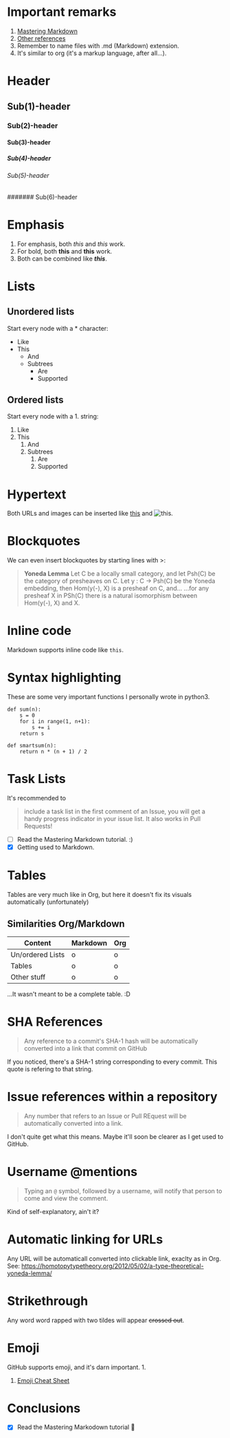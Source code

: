 # Important remarks
1. [Mastering Markdown](https://guides.github.com/features/mastering-markdown/)
1. [Other references](https://help.github.com/en/github/writing-on-github/basic-writing-and-formatting-syntax)
1. Remember to name files with .md (Markdown) extension.
1. It's similar to org (it's a markup language, after all...).

# Header
## Sub(1)-header
### Sub(2)-header
#### Sub(3)-header
##### Sub(4)-header
###### Sub(5)-header
####### Sub(6)-header
 
# Emphasis
1. For emphasis, both *this* and _this_ work.
1. For bold, both **this** and __this__ work.
1. Both can be combined like __*this*__.

# Lists
## Unordered lists
Start every node with a * character:
* Like
* This
  * And
  * Subtrees
    * Are
    * Supported

## Ordered lists
Start every node with a 1. string:
1. Like
1. This
   1. And
   1. Subtrees
      1. Are
      1. Supported
      
# Hypertext
Both URLs and images can be inserted like [this](https://ncatlab.org/nlab/show/Yoneda+lemma) and ![this](https://ncatlab.org/nlab/files/YonedaObituary.jpg).

# Blockquotes
We can even insert blockquotes by starting lines with >:
> __Yoneda Lemma__
> Let C be a locally small category, and let Psh(C) be the category of presheaves on C.
> Let y : C -> Psh(C) be the Yoneda embedding, then Hom(y(-), X) is a presheaf on C, and...
> ...for any presheaf X in PSh(C) there is a natural isomorphism between Hom(y(-), X) and X.

# Inline code
Markdown supports inline code like `this`.

# Syntax highlighting
These are some very important functions I personally wrote in python3.

```python3
def sum(n):
    s = 0
    for i in range(1, n+1):
        s += i
    return s
    
def smartsum(n):
    return n * (n + 1) / 2
```

# Task Lists
It's recommended to
> include a task list in the first comment of an Issue, you will get a handy progress indicator in your issue list.
> It also works in Pull Requests!

- [ ] Read the Mastering Markdown tutorial. :)
- [x] Getting used to Markdown.

# Tables
Tables are very much like in Org, but here it doesn't fix its visuals automatically (unfortunately)

## Similarities Org/Markdown

Content            | Markdown | Org
-------------------|----------|----
Un/ordered Lists   | o        | o
Tables             | o        | o
Other stuff        | o        | o

...It wasn't meant to be a complete table. :D

# SHA References
> Any reference to a commit's SHA-1 hash will be automatically converted into a link that commit on GitHub

If you noticed, there's a SHA-1 string corresponding to every commit. This quote is refering to that string.

# Issue references within a repository
> Any number that refers to an Issue or Pull REquest will be automatically converted into a link.

I don't quite get what this means. Maybe it'll soon be clearer as I get used to GitHub.

# Username @mentions
> Typing an `@` symbol, followed by a username, will notify that person to come and view the comment.

Kind of self-explanatory, ain't it?

# Automatic linking for URLs
Any URL will be automaticall converted into clickable link, exaclty as in Org. See: https://homotopytypetheory.org/2012/05/02/a-type-theoretical-yoneda-lemma/

# Strikethrough
Any word word rapped with two tildes will appear ~~crossed out~~.

# Emoji
GitHub supports emoji, and it's darn important.
1. 
1. [Emoji Cheat Sheet](https://github.com/ikatyang/emoji-cheat-sheet/blob/master/README.md)

# Conclusions
- [x] Read the Mastering Markodown tutorial :slightly_smiling_face:
